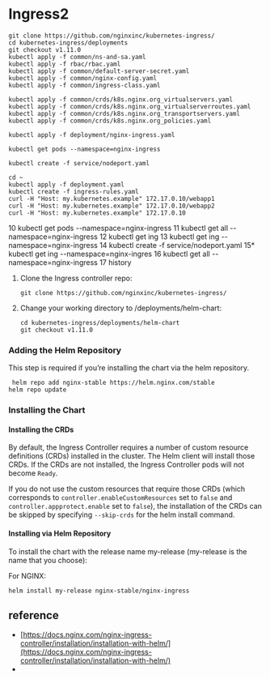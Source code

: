 # Ingress2



```text
git clone https://github.com/nginxinc/kubernetes-ingress/
cd kubernetes-ingress/deployments
git checkout v1.11.0
kubectl apply -f common/ns-and-sa.yaml
kubectl apply -f rbac/rbac.yaml
kubectl apply -f common/default-server-secret.yaml
kubectl apply -f common/nginx-config.yaml
kubectl apply -f common/ingress-class.yaml

kubectl apply -f common/crds/k8s.nginx.org_virtualservers.yaml
kubectl apply -f common/crds/k8s.nginx.org_virtualserverroutes.yaml
kubectl apply -f common/crds/k8s.nginx.org_transportservers.yaml
kubectl apply -f common/crds/k8s.nginx.org_policies.yaml

kubectl apply -f deployment/nginx-ingress.yaml

kubectl get pods --namespace=nginx-ingress 
 
kubectl create -f service/nodeport.yaml
 
cd ~
kubectl apply -f deployment.yaml
kubectl create -f ingress-rules.yaml
curl -H "Host: my.kubernetes.example" 172.17.0.10/webapp1
curl -H "Host: my.kubernetes.example" 172.17.0.10/webapp2
curl -H "Host: my.kubernetes.example" 172.17.0.10
```

10 kubectl get pods --namespace=nginx-ingress 11 kubectl get all --namespace=nginx-ingress 12 kubectl get ing 13 kubectl get ing --namespace=nginx-ingress 14 kubectl create -f service/nodeport.yaml 15\* kubectl get ing --namespace=nginx-ingres 16 kubectl get all --namespace=nginx-ingress 17 history





1. Clone the Ingress controller repo:

   ```text
   git clone https://github.com/nginxinc/kubernetes-ingress/
   ```

2. Change your working directory to /deployments/helm-chart:

   ```text
   cd kubernetes-ingress/deployments/helm-chart
   git checkout v1.11.0
   ```

### Adding the Helm Repository

This step is required if you’re installing the chart via the helm repository.

```text
 helm repo add nginx-stable https://helm.nginx.com/stable
helm repo update
```

### Installing the Chart

#### Installing the CRDs

By default, the Ingress Controller requires a number of custom resource definitions \(CRDs\) installed in the cluster. The Helm client will install those CRDs. If the CRDs are not installed, the Ingress Controller pods will not become `Ready`.

If you do not use the custom resources that require those CRDs \(which corresponds to `controller.enableCustomResources` set to `false` and `controller.appprotect.enable` set to `false`\), the installation of the CRDs can be skipped by specifying `--skip-crds` for the helm install command.

#### Installing via Helm Repository

To install the chart with the release name my-release \(my-release is the name that you choose\):

For NGINX:

```text
helm install my-release nginx-stable/nginx-ingress
```

## reference

* [https://docs.nginx.com/nginx-ingress-controller/installation/installation-with-helm/](https://docs.nginx.com/nginx-ingress-controller/installation/installation-with-helm/)
* 
